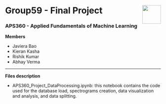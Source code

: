 # Group59 - Final Project<img src="https://upload.wikimedia.org/wikipedia/en/thumb/0/04/Utoronto_coa.svg/1024px-Utoronto_coa.svg.png" width=60px align="right"> 
### APS360 - Applied Fundamentals of Machine Learning

**Members**
- Javiera Bao
- Kieran Kasha
- Rishik Kumar
- Abhay Verma

---

**Files description**
- APS360\_Project\_DataProcessing.ipynb: this notebook contains the code used for the database load, spectrograms creation, data visualization and analysis, and data splitting.


